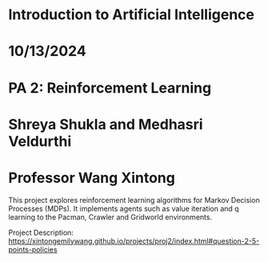 # Introduction to Artificial Intelligence 
# 10/13/2024
# PA 2: Reinforcement Learning
# Shreya Shukla and Medhasri Veldurthi
# Professor Wang Xintong

This project explores reinforcement learning algorithms for Markov Decision Processes (MDPs). It implements agents such as value iteration and q learning to the Pacman, Crawler and Gridworld environments.

Project Description: https://xintongemilywang.github.io/projects/proj2/index.html#question-2-5-points-policies
